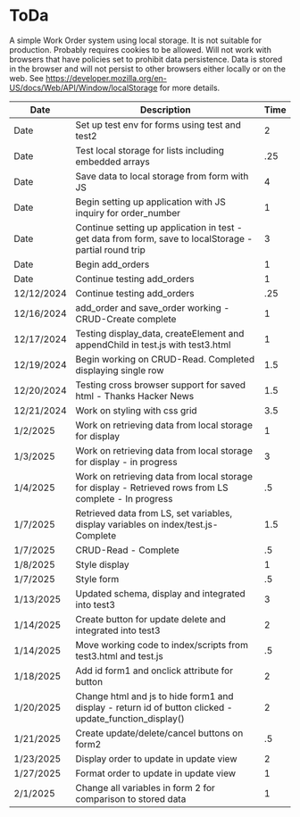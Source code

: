 # ToDa
A simple Work Order system using local storage. It is not suitable for production. Probably requires cookies to be allowed. Will not work with browsers that have policies set to prohibit data persistence. Data is stored in the browser and will not persist to other browsers either locally or on the web. See https://developer.mozilla.org/en-US/docs/Web/API/Window/localStorage for more details.

| Date |     Description          |  Time     |
| ---- | ------------------------ | --------- |
| Date | Set up test env for  forms using test and test2  |     2     |
| Date | Test local storage for lists including embedded arrays |  .25 |
| Date | Save data to local storage from form with JS |  4 |
| Date | Begin setting up application with JS inquiry for order_number  | 1 |
| Date | Continue setting up application in test - get data from form, save to localStorage - partial round trip  | 3 |
| Date | Begin add_orders | 1 |
| Date | Continue testing add_orders | 1 |
| 12/12/2024 | Continue testing add_orders | .25 |
| 12/16/2024 | add_order and save_order working - CRUD-Create complete| 1 |
| 12/17/2024 | Testing display_data, createElement and appendChild  in test.js with test3.html| 1 |
| 12/19/2024 | Begin working on CRUD-Read. Completed displaying single row | 1.5 |
| 12/20/2024 | Testing cross browser support for saved html - Thanks Hacker News | 1.5 |
| 12/21/2024 | Work on styling with css grid | 3.5 |
| 1/2/2025 | Work on retrieving data from local storage for display | 1 |
| 1/3/2025 | Work on retrieving data from local storage for display - in progress| 3 |
| 1/4/2025 | Work on retrieving data from local storage for display - Retrieved rows from LS complete - In progress | .5 |
| 1/7/2025 | Retrieved data from LS, set variables, display variables on index/test.js- Complete | 1.5 |
| 1/7/2025 | CRUD-Read -  Complete | .5 |
| 1/8/2025 | Style display  | 1 |
| 1/7/2025 | Style form| .5 |
| 1/13/2025 | Updated schema, display and integrated into test3  | 3 |
| 1/14/2025 | Create button for update delete and integrated into test3  | 2 |
| 1/14/2025 | Move working code to index/scripts from test3.html and test.js  | .5 |
| 1/18/2025 | Add id form1 and onclick attribute for button  | 2 |
| 1/20/2025 | Change html and js to hide form1 and display - return id of button clicked - update_function_display() | 2 |
| 1/21/2025 | Create update/delete/cancel buttons on form2 | .5 |  
| 1/23/2025 | Display order to update in update view | 2 |  
| 1/27/2025 | Format order to update in update view | 1 |  
| 2/1/2025 | Change all variables in form 2 for comparison to stored data | 1 |






